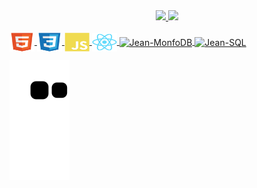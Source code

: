 <div align="center">
  <a href="https://github.com/Jean07Campelo">
  <img height="180em" src="https://github-readme-stats.vercel.app/api?username=Jean07Campelo&show_icons=true&theme=tokyonight&include_all_commits=true&count_private=true"/>
  <img height="180em" src="https://github-readme-stats.vercel.app/api/top-langs/?username=Jean07Campelo&layout=compact&langs_count=7&theme=tokyonight"/>
    </div>

  <div 
       style="display: inline_block"><br>
    <img align="center" alt="Jean-HTML" height="30" width="40" src="https://raw.githubusercontent.com/devicons/devicon/master/icons/html5/html5-original.svg">
    <img align="center" alt="Jean-CSS" height="30" width="40" src="https://raw.githubusercontent.com/devicons/devicon/master/icons/css3/css3-original.svg">
    <img align="center" alt="Jean-Js" height="30" width="40" src="https://raw.githubusercontent.com/devicons/devicon/master/icons/javascript/javascript-plain.svg">
    <img align="center" alt="Jean-React" height="30" width="40" src="https://raw.githubusercontent.com/devicons/devicon/master/icons/react/react-original.svg">  
  <img align="center" alt="Jean-MonfoDB" height="30" width="40" src="https://cdn.jsdelivr.net/gh/devicons/devicon/icons/mongodb/mongodb-original.svg">
  <img align="center" alt="Jean-SQL" height="30" width="40" src="https://cdn.jsdelivr.net/gh/devicons/devicon/icons/postgresql/postgresql-plain.svg" />    
  </div>


![snake gif](https://github.com/Jean07Campelo/jean07campelo/blob/output/github-contribution-grid-snake.svg)






